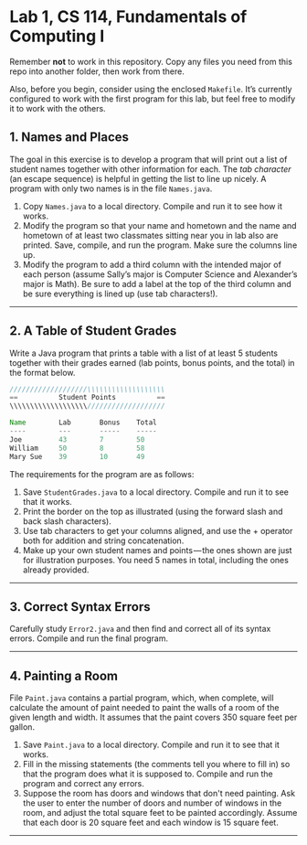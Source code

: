 # Lab 1, CS 114, Fundamentals of Computing I
Remember **not** to work in this repository. Copy any files you need from this repo into another folder, then work from there.

Also, before you begin, consider using the enclosed `Makefile`. It’s currently configured to work with the first program for this lab, but feel free to modify it to work with the others.

## 1. Names and Places
The goal in this exercise is to develop a program that will print out a list of student names together with other information for each. The _tab character_ (an escape sequence) is helpful in getting the list to line up nicely. A program with only two names is in the file `Names.java`.

1. Copy `Names.java` to a local directory. Compile and run it to see how it works.
2. Modify the program so that your name and hometown and the name and hometown of at least two classmates sitting near
you in lab also are printed. Save, compile, and run the program. Make sure the columns line up.
3. Modify the program to add a third column with the intended major of each person (assume Sally’s major is Computer
Science and Alexander’s major is Math). Be sure to add a label at the top of the third column and be sure everything is lined up (use tab characters!).

---

## 2. A Table of Student Grades
Write a Java program that prints a table with a list of at least 5 students together with their grades earned (lab points, bonus points, and the total) in the format below.

```java
///////////////////\\\\\\\\\\\\\\\\\\\
==          Student Points          ==
\\\\\\\\\\\\\\\\\\\///////////////////

Name        Lab       Bonus    Total
----        ---       -----    -----
Joe         43        7        50
William     50        8        58
Mary Sue    39        10       49
```

The requirements for the program are as follows:

1. Save `StudentGrades.java` to a local directory. Compile and run it to see that it works.
2. Print the border on the top as illustrated (using the forward slash and back slash characters).
3. Use tab characters to get your columns aligned, and use the + operator both for addition and string concatenation.
4. Make up your own student names and points — the ones shown are just for illustration purposes. You need 5 names in total, including the ones already provided.

---

## 3. Correct Syntax Errors
Carefully study `Error2.java` and then find and correct all of its syntax errors. Compile and run the final program.

---

## 4. Painting a Room
File `Paint.java` contains a partial program, which, when complete, will calculate the amount of paint needed to paint the walls of a room of the given length and width. It assumes that the paint covers 350 square feet per gallon.

1. Save `Paint.java` to a local directory. Compile and run it to see that it works.
2. Fill in the missing statements (the comments tell you where to fill in) so that the program does what it is supposed to. Compile and run the program and correct any errors.
3. Suppose the room has doors and windows that don't need painting. Ask the user to enter the number of doors and number of windows in the room, and adjust the total square feet to be painted accordingly. Assume that each door is 20 square feet and each window is 15 square feet.

---
